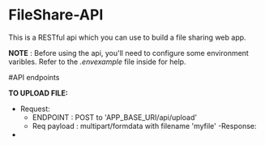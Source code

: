 # FileShare-API
This is a RESTful api which you can use to build a file sharing web app.

**NOTE** : Before using the api, you'll need to configure some environment varibles. Refer to the *.envexample* file inside for help.

#API endpoints

**TO UPLOAD FILE:**
- Request:
  - ENDPOINT : POST to 'APP_BASE_URI/api/upload'
  - Req payload : multipart/formdata with filename 'myfile'
-Response:
 - 



